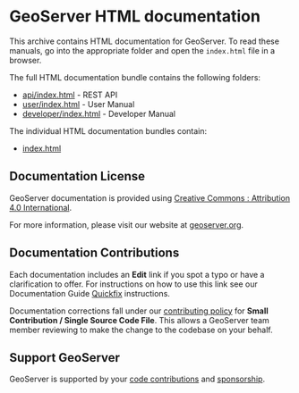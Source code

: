 GeoServer HTML documentation
============================

This archive contains HTML documentation for GeoServer. To read these manuals, go into the
appropriate folder and open the ``index.html`` file in a browser.

The full HTML documentation bundle contains the following folders:

* [api/index.html](api/index.html) - REST API
* [user/index.html](user/index.html) - User Manual
* [developer/index.html](developer/index.html) - Developer Manual

The individual HTML documentation bundles contain:

* [index.html](index.html)

Documentation License
---------------------

GeoServer documentation is provided using [Creative Commons : Attribution 4.0 International](LICENSE.html).

For more information, please visit our website at [geoserver.org](https://geoserver.org).

Documentation Contributions
---------------------------

Each documentation includes an **Edit** link if you spot a typo or have a clarification to offer.
For instructions on how to use this link see our Documentation Guide
[Quickfix](https://docs.geoserver.org/latest/en/docguide/quickfix.html) instructions.

Documentation corrections fall under our [contributing policy](https://github.com/geoserver/geoserver/blob/main/CONTRIBUTING.md)
for **Small Contribution / Single Source Code File**. This allows a GeoServer team member reviewing
to make the change to the codebase on your behalf.

Support GeoServer
-----------------

GeoServer is supported by your [code contributions](https://github.com/geoserver/geoserver/blob/main/CONTRIBUTING.md) and [sponsorship](https://github.com/geoserver/geoserver/wiki/Sponsor).
